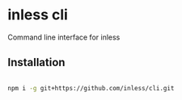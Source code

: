 # inless cli
Command line interface for inless

## Installation

```bash

npm i -g git+https://github.com/inless/cli.git

```

